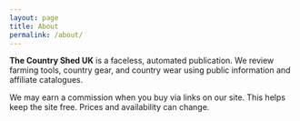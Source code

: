 ```yaml
---
layout: page
title: About
permalink: /about/
---
```


**The Country Shed UK** is a faceless, automated publication. We review farming tools, country gear, and country wear using public information and affiliate catalogues.

We may earn a commission when you buy via links on our site. This helps keep the site free. Prices and availability can change.